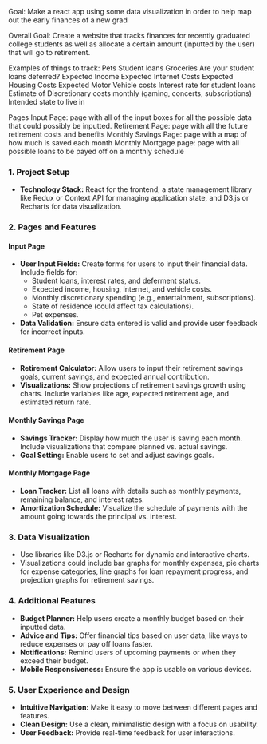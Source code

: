 Goal: Make a react app using some data visualization in order to help map out the early finances of a new grad

Overall Goal:
Create a website that tracks finances for recently graduated college students as well as allocate a certain amount (inputted by the user) that will go to retirement.

Examples of things to track:
Pets
Student loans
Groceries
Are your student loans deferred?
Expected Income
Expected Internet Costs
Expected Housing Costs
Expected Motor Vehicle costs
Interest rate for student loans
Estimate of Discretionary costs monthly (gaming, concerts, subscriptions)
Intended state to live in

Pages
Input Page: page with all of the input boxes for all the possible data that could possibly be inputted. 
Retirement Page: page with all the future retirement costs and benefits
Monthly Savings Page: page with a map of how much is saved each month
Monthly Mortgage page: page with all possible loans to be payed off on a monthly schedule 

### 1. Project Setup
- **Technology Stack:** React for the frontend, a state management library like Redux or Context API for managing application state, and D3.js or Recharts for data visualization.

### 2. Pages and Features
#### Input Page
- **User Input Fields:** Create forms for users to input their financial data. Include fields for:
  - Student loans, interest rates, and deferment status.
  - Expected income, housing, internet, and vehicle costs.
  - Monthly discretionary spending (e.g., entertainment, subscriptions).
  - State of residence (could affect tax calculations).
  - Pet expenses.
- **Data Validation:** Ensure data entered is valid and provide user feedback for incorrect inputs.

#### Retirement Page
- **Retirement Calculator:** Allow users to input their retirement savings goals, current savings, and expected annual contribution.
- **Visualizations:** Show projections of retirement savings growth using charts. Include variables like age, expected retirement age, and estimated return rate.

#### Monthly Savings Page
- **Savings Tracker:** Display how much the user is saving each month. Include visualizations that compare planned vs. actual savings.
- **Goal Setting:** Enable users to set and adjust savings goals.

#### Monthly Mortgage Page
- **Loan Tracker:** List all loans with details such as monthly payments, remaining balance, and interest rates.
- **Amortization Schedule:** Visualize the schedule of payments with the amount going towards the principal vs. interest.

### 3. Data Visualization
- Use libraries like D3.js or Recharts for dynamic and interactive charts.
- Visualizations could include bar graphs for monthly expenses, pie charts for expense categories, line graphs for loan repayment progress, and projection graphs for retirement savings.

### 4. Additional Features
- **Budget Planner:** Help users create a monthly budget based on their inputted data.
- **Advice and Tips:** Offer financial tips based on user data, like ways to reduce expenses or pay off loans faster.
- **Notifications:** Remind users of upcoming payments or when they exceed their budget.
- **Mobile Responsiveness:** Ensure the app is usable on various devices.

### 5. User Experience and Design
- **Intuitive Navigation:** Make it easy to move between different pages and features.
- **Clean Design:** Use a clean, minimalistic design with a focus on usability.
- **User Feedback:** Provide real-time feedback for user interactions.

